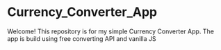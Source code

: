 # Currency_Converter_App
Welcome! This repository is for my simple Currency Converter App. The app is build using free converting API and vanilla JS 
